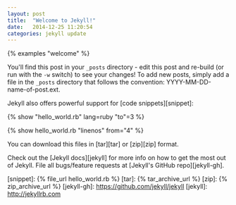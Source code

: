 ```yaml
---
layout: post
title:  "Welcome to Jekyll!"
date:   2014-12-25 11:20:54
categories: jekyll update
---
```


{% examples "welcome" %}

You'll find this post in your `_posts` directory - edit this post and re-build
(or run with the `-w` switch) to see your changes!  To add new posts, simply add
a file in the `_posts` directory that follows the convention:
YYYY-MM-DD-name-of-post.ext.

Jekyll also offers powerful support for [code snippets][snippet]:

{% show "hello_world.rb" lang=ruby "to"=3 %}

{% show hello_world.rb "linenos" from="4" %}

You can download this files in [tar][tar] or [zip][zip] format.

Check out the [Jekyll docs][jekyll] for more info on how to get the most out of
Jekyll. File all bugs/feature requests at [Jekyll's GitHub repo][jekyll-gh].

[snippet]:   {% file_url hello_world.rb %}
[tar]:       {% tar_archive_url %}
[zip]:       {% zip_archive_url %}
[jekyll-gh]: https://github.com/jekyll/jekyll
[jekyll]:    http://jekyllrb.com
